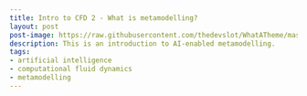 ```yaml
---
title: Intro to CFD 2 - What is metamodelling? 
layout: post
post-image: https://raw.githubusercontent.com/thedevslot/WhatATheme/master/assets/images/How%20to%20install%20and%20use%20WhatATheme.png?token=AHMQUEPHRKQFL5FS624RDJ26Z64HK
description: This is an introduction to AI-enabled metamodelling.
tags:
- artificial intelligence
- computational fluid dynamics
- metamodelling
---
```



